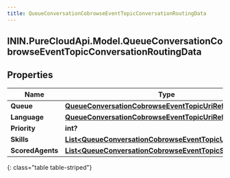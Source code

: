 ```yaml
---
title: QueueConversationCobrowseEventTopicConversationRoutingData
---
```

## ININ.PureCloudApi.Model.QueueConversationCobrowseEventTopicConversationRoutingData

## Properties

|Name | Type | Description | Notes|
|------------ | ------------- | ------------- | -------------|
| **Queue** | [**QueueConversationCobrowseEventTopicUriReference**](QueueConversationCobrowseEventTopicUriReference.html) |  | [optional] |
| **Language** | [**QueueConversationCobrowseEventTopicUriReference**](QueueConversationCobrowseEventTopicUriReference.html) |  | [optional] |
| **Priority** | **int?** |  | [optional] |
| **Skills** | [**List&lt;QueueConversationCobrowseEventTopicUriReference&gt;**](QueueConversationCobrowseEventTopicUriReference.html) |  | [optional] |
| **ScoredAgents** | [**List&lt;QueueConversationCobrowseEventTopicScoredAgent&gt;**](QueueConversationCobrowseEventTopicScoredAgent.html) |  | [optional] |
{: class="table table-striped"}



